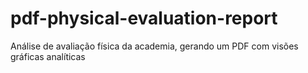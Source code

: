 # pdf-physical-evaluation-report
Análise de avaliação física da academia, gerando um PDF com visões gráficas analíticas
